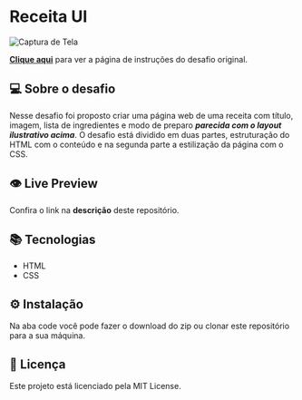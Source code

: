 # Receita UI

![Captura de Tela](https://user-images.githubusercontent.com/83771792/228839277-99809cee-3a9d-4ac5-8b78-b9829e251c16.png)

[**Clique aqui**](https://efficient-sloth-d85.notion.site/Desafio-Piloto-P-gina-de-Receita-15acc6a34f744484a2e64a1f115bfbae) para ver a página de instruções do desafio original.

## 💻 Sobre o desafio

Nesse desafio foi proposto criar uma página web de uma receita com título, imagem, lista de ingredientes e modo de preparo *********************************************parecida com o layout ilustrativo acima*********************************************. O desafio está dividido em duas partes, estruturação do HTML com o conteúdo e na segunda parte a estilização da página com o CSS.

## 👁️ Live Preview

Confira o link na **descrição** deste repositório.

## 📚 Tecnologias

- HTML
- CSS

## ⚙️ Instalação

Na aba code você pode fazer o download do zip ou clonar este repositório para a sua máquina.

## 📄 Licença

Este projeto está licenciado pela MIT License.
